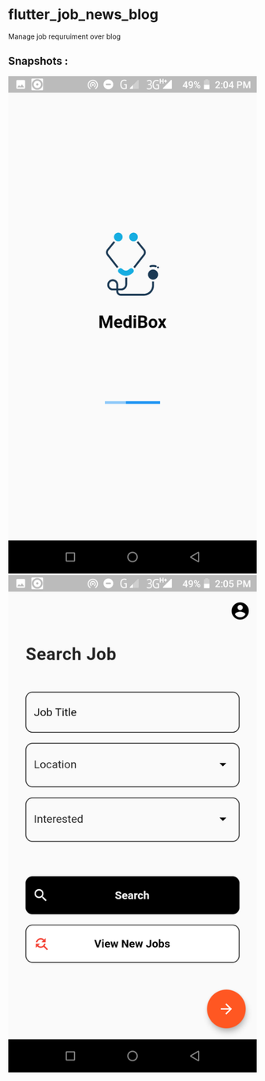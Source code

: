 # flutter_job_news_blog

Manage job requruiment over blog

## Snapshots : 
![Splash Screen](https://github.com/hkobir/job_news_flutter/blob/master/snapshots/1.png)![Search Job](https://github.com/hkobir/job_news_flutter/blob/master/snapshots/2.png)


